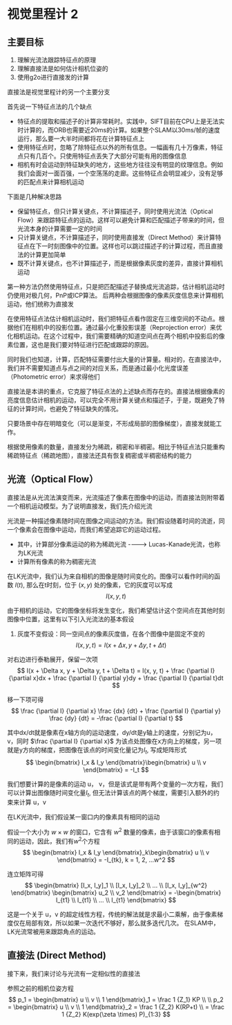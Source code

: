 # 视觉里程计 2

## 主要目标

1. 理解光流法跟踪特征点的原理
2. 理解直接法是如何估计相机位姿的
3. 使用g2o进行直接发的计算

直接法是视觉里程计的另一个主要分支

首先说一下特征点法的几个缺点

+ 特征点的提取和描述子的计算非常耗时。实践中，SIFT目前在CPU上是无法实时计算的，而ORB也需要近20ms的计算。如果整个SLAM以30ms/帧的速度运行，那么要一大半时间都将花在计算特征点上
+ 使用特征点时，忽略了除特征点以外的所有信息。一幅画有几十万像素，特征点只有几百个。只使用特征点丢失了大部分可能有用的图像信息
+ 相机有时会运动到特征缺失的地方，这些地方往往没有明显的纹理信息。例如我们会面对一面百强，一个空荡荡的走廊。这些特征点会明显减少，没有足够的匹配点来计算相机运动

下面是几种解决思路

+ 保留特征点，但只计算关键点，不计算描述子，同时使用光流法（Optical Flow）来跟踪特征点的运动。这样可以避免计算和匹配描述子带来的时间，但光流本身的计算需要一定的时间
+ 只计算关键点，不计算描述子，同时使用直接发（Direct Method）来计算特征点在下一时刻图像中的位置。这样也可以跳过描述子的计算过程，而且直接法的计算更加简单
+ 既不计算关键点，也不计算描述子，而是根据像素灰度的差异，直接计算相机运动

第一种方法仍然使用特征点，只是把匹配描述子替换成光流追踪，估计相机运动时仍使用对极几何，PnP或ICP算法。
后两种会根据图像的像素灰度信息来计算相机运动，他们统称为直接发

在使用特征点法估计相机运动时，我们把特征点看作固定在三维空间的不动点。根据他们在相机中的投影位置。通过最小化重投影误差（Reprojection error）来优化相机运动。在这个过程中，我们需要精确的知道空间点在两个相机中投影后的像素位置，这也是我们要对特征进行匹配或跟踪的原因。

同时我们也知道，计算，匹配特征需要付出大量的计算量。相对的，在直接法中，我们并不需要知道点与点之间的对应关系，而是通过最小化光度误差（Photometric error）来求得他们

直接法是本讲的重点，它克服了特征点法的上述缺点而存在的。直接法根据像素的亮度信息估计相机的运动，可以完全不用计算关键点和描述子，于是，既避免了特征的计算时间，也避免了特征缺失的情况。

只要场景中存在明暗变化（可以是渐变，不形成局部的图像梯度），直接发就能工作。

根据使用像素的数量，直接发分为稀疏，稠密和半稠密。相比于特征点法只能重构稀疏特征点（稀疏地图），直接法还具有恢复稠密或半稠密结构的能力

## 光流（Optical Flow）

直接法是从光流法演变而来，光流描述了像素在图像中的运动，而直接法则附带着一个相机运动模型。为了说明直接发，我们先介绍光流

光流是一种描述像素随时间在图像之间运动的方法。我们假设随着时间的流逝，同一个像素会在图像中运动，而我们希望追踪它的运动过程。

+ 其中，计算部分像素运动的称为稀疏光流 ----> Lucas-Kanade光流，也称为LK光流
+ 计算所有像素的称为稠密光流

在LK光流中，我们认为来自相机的图像是随时间变化的。图像可以看作时间的函数 $I(t)$, 那么在t时刻，位于 $(x,y)$ 处的像素，它的灰度可以写成
$$
I(x,y,t)
$$

由于相机的运动，它的图像坐标将发生变化，我们希望估计这个空间点在其他时刻图像中位置，这里有以下引入光流法的基本假设

1. 灰度不变假设：同一空间点的像素灰度值，在各个图像中是固定不变的
$$
I(x, y, t) = I(x+\Delta x, y + \Delta y, t + \Delta t)
$$

对右边进行泰勒展开，保留一次项
$$
I(x + \Delta x, y + \Delta y, t + \Delta t) = I(x, y, t) + \frac {\partial I} {\partial x}dx + \frac {\partial I} {\partial y}dy + \frac {\partial I} {\partial t}dt
$$

移一下项可得
$$
\frac {\partial I} {\partial x} \frac {dx} {dt} + \frac {\partial I} {\partial y} \frac {dy} {dt} = -\frac {\partial I} {\partial t}
$$

其中dx/dt就是像素在x轴方向的运动速度，dy/dt是y轴上的速度，分别记为u，v，同时 $\frac {\partial I} {\partial x}$ 为该点处图像在x方向上的梯度，另一项就是y方向的梯度，把图像在该点的时间变化量记为$I_t$, 写成矩阵形式
$$
\begin{bmatrix}
    I_x & I_y 
\end{bmatrix}\begin{bmatrix}
    u \\
    v
\end{bmatrix}
 = -I_t
$$

我们想要计算的是像素的运动 u， v，但是该式是带有两个变量的一次方程，我们可以计算出图像随时间变化量$I_t$, 但无法计算该点的两个梯度，需要引入额外的约束来计算 u，v

在LK光流中，我们假设某一窗口内的像素具有相同的运动

假设一个大小为 $w \times w$ 的窗口，它含有 $w^2$ 数量的像素，由于该窗口的像素有相同的运动，因此，我们有$w^2$个方程
$$
\begin{bmatrix}
    I_x &
    I_y
\end{bmatrix}_k\begin{bmatrix}
    u \\
    v
\end{bmatrix} = -I_{tk}, k = 1, 2, ...w^2
$$

连立矩阵可得
$$
\begin{bmatrix}
    [I_x, I_y]_1 \\
    [I_x, I_y]_2 \\
    ... \\
    [I_x, I_y]_{w^2}
\end{bmatrix}
\begin{bmatrix}
    u_2 \\
    v_2
\end{bmatrix} = -\begin{bmatrix}
    I_{t1} \\
    I_{t1} \\
    ... \\
    I_{t1}
\end{bmatrix}
$$

这是一个关于 u，v 的超定线性方程，传统的解法就是求最小二乘解，由于像素梯度仅在局部有效，所以如果一次迭代不够好，那么就多迭代几次。 在SLAM中，LK光流常被用来跟踪角点的运动。

## 直接法 (Direct Method)

接下来，我们来讨论与光流有一定相似性的直接法

参照之前的相机位姿方程
$$
p_1 = \begin{bmatrix}
u \\
v \\
1
\end{bmatrix}_1 = \frac 1 {Z_1} KP \\
 \\
p_2 = \begin{bmatrix}
u \\
v \\
1
\end{bmatrix}_2 = \frac 1 {Z_2} K(RP+t) \\
= \frac 1 {Z_2} K(exp(\zeta \times) P)_{1:3}
$$

